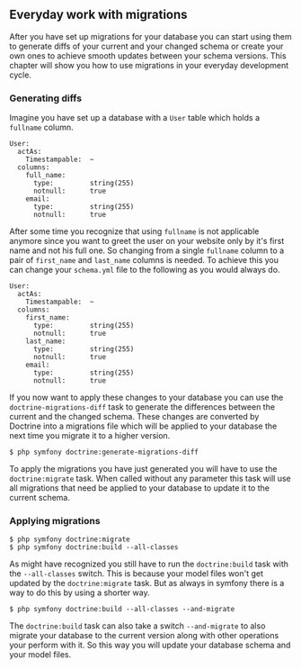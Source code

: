 ## Everyday work with migrations

After you have set up migrations for your database you can start using them to generate diffs of your current and your changed schema or create your own ones to achieve smooth updates between your schema versions. This chapter will show you how to use migrations in your everyday development cycle.

### Generating diffs

Imagine you have set up a database with a `User` table which holds a `fullname` column.

    User:
      actAs:
        Timestampable:  ~
      columns:
        full_name:
          type:         string(255)
          notnull:      true
        email:
          type:         string(255)
          notnull:      true

After some time you recognize that using `fullname` is not applicable anymore since you want to greet the user on your website only by it's first name and not his full one. So changing from a single `fullname` column to a pair of `first_name` and `last_name` columns is needed. To achieve this you can change your `schema.yml` file to the following as you would always do.

    User:
      actAs:
        Timestampable:  ~
      columns:
        first_name:
          type:         string(255)
          notnull:      true
        last_name:
          type:         string(255)
          notnull:      true
        email:
          type:         string(255)
          notnull:      true

If you now want to apply these changes to your database you can use the `doctrine-migrations-diff` task to generate the differences between the current and the changed schema. These changes are converted by Doctrine into a migrations file which will be applied to your database the next time you migrate it to a higher version.

    $ php symfony doctrine:generate-migrations-diff

To apply the migrations you have just generated you will have to use the `doctrine:migrate` task. When called without any parameter this task will use all migrations that need be applied to your database to update it to the current schema.

### Applying migrations

    $ php symfony doctrine:migrate
    $ php symfony doctrine:build --all-classes

As might have recognized you still have to run the `doctrine:build` task with the `--all-classes` switch. This is because your model files won't get updated by the `doctrine:migrate` task. But as always in symfony there is a way to do this by using a shorter way.

    $ php symfony doctrine:build --all-classes --and-migrate

The `doctrine:build` task can also take a switch `--and-migrate` to also migrate your database to the current version along with other operations your perform with it. So this way you will update your database schema and your model files.
